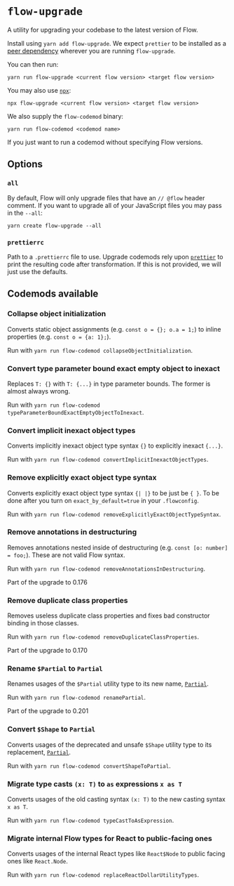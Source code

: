 # `flow-upgrade`

A utility for upgrading your codebase to the latest version of Flow.

Install using `yarn add flow-upgrade`. We expect `prettier` to be installed as a [peer dependency](https://docs.npmjs.com/cli/v8/configuring-npm/package-json#peerdependencies) wherever you are running `flow-upgrade`.

You can then run:

```
yarn run flow-upgrade <current flow version> <target flow version>
```

You may also use [`npx`](https://www.npmjs.com/package/npx):

```
npx flow-upgrade <current flow version> <target flow version>
```

We also supply the `flow-codemod` binary:

```
yarn run flow-codemod <codemod name>
```

If you just want to run a codemod without specifying Flow versions.

## Options

### `all`

By default, Flow will only upgrade files that have an `// @flow` header comment.
If you want to upgrade all of your JavaScript files you may pass in the `--all`:

```
yarn create flow-upgrade --all
```

### `prettierrc`

Path to a `.prettierrc` file to use.
Upgrade codemods rely upon [`prettier`](https://www.npmjs.com/package/prettier) to print the resulting code after transformation.
If this is not provided, we will just use the defaults.

## Codemods available

### Collapse object initialization
Converts static object assignments (e.g. `const o = {}; o.a = 1;`) to inline properties (e.g. `const o = {a: 1};`).

Run with `yarn run flow-codemod collapseObjectInitialization`.

### Convert type parameter bound exact empty object to inexact
Replaces `T: {}` with `T: {...}` in type parameter bounds. The former is almost always wrong.

Run with `yarn run flow-codemod typeParameterBoundExactEmptyObjectToInexact`.

### Convert implicit inexact object types
Converts implicitly inexact object type syntax `{}` to explicitly inexact `{...}`.

Run with `yarn run flow-codemod convertImplicitInexactObjectTypes`.

### Remove explicitly exact object type syntax
Converts explicitly exact object type syntax `{| |}` to be just be `{ }`. To be done after you turn on `exact_by_default=true` in your `.flowconfig`.

Run with `yarn run flow-codemod removeExplicitlyExactObjectTypeSyntax`.

### Remove annotations in destructuring
Removes annotations nested inside of destructuring (e.g. `const [o: number] = foo;`). These are not valid Flow syntax.

Run with `yarn run flow-codemod removeAnnotationsInDestructuring`.

Part of the upgrade to 0.176

### Remove duplicate class properties
Removes useless duplicate class properties and fixes bad constructor binding in those classes.

Run with `yarn run flow-codemod removeDuplicateClassProperties`.

Part of the upgrade to 0.170

### Rename `$Partial` to `Partial`
Renames usages of the `$Partial` utility type to its new name, [`Partial`](https://flow.org/en/docs/types/utilities/#toc-partial).

Run with `yarn run flow-codemod renamePartial`.

Part of the upgrade to 0.201

### Convert `$Shape` to `Partial`
Converts usages of the deprecated and unsafe `$Shape` utility type to its replacement, [`Partial`](https://flow.org/en/docs/types/utilities/#toc-partial).

Run with `yarn run flow-codemod convertShapeToPartial`.

### Migrate type casts `(x: T)` to `as` expressions `x as T`
Converts usages of the old casting syntax `(x: T)` to the new casting syntax `x as T`.

Run with `yarn run flow-codemod typeCastToAsExpression`.

### Migrate internal Flow types for React to public-facing ones
Converts usages of the internal React types like `React$Node` to public facing ones like `React.Node`.

Run with `yarn run flow-codemod replaceReactDollarUtilityTypes`.
